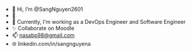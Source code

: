 - 👋 Hi, I’m @SangNguyen2601
- 👀 
- 🌱 Currently, I'm working as a DevOps Engineer and Software Engineer
- ✨ Collaborate on Moodle
- 📫 nasabp98@gmail.com
- 🌐 linkedin.com/in/sangnguyena

<!---
SangNguyen2601/SangNguyen2601 is a ✨ special ✨ repository because its `README.md` (this file) appears on your GitHub profile.
You can click the Preview link to take a look at your changes.
--->
